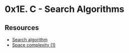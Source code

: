 # 0x1E. C - Search Algorithms

## Resources

- [Search algorithm](https://en.wikipedia.org/wiki/Search_algorithm)
- [Space complexity (1)](https://www.geeksforgeeks.org/g-fact-86/)

